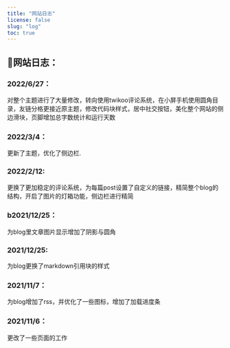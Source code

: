 ```yaml
---
title: "网站日志"
license: false
slug: "log"
toc: true
---
```

## 📢网站日志：
### 2022/6/27：
对整个主题进行了大量修改，转向使用twikoo评论系统，在小屏手机使用圆角目录，友链分格更接近原主题，修改代码块样式，居中社交按钮，美化整个网站的侧边滑块，页脚增加总字数统计和运行天数

### 2022/3/4：
更新了主题，优化了侧边栏.

### 2022/2/12: 
更换了更加稳定的评论系统，为每篇post设置了自定义的链接，精简整个blog的结构，开启了图片的灯箱功能，侧边栏进行精简

### b2021/12/25：
为blog里文章图片显示增加了阴影与圆角

### 2021/12/25:
 为blog更换了markdown引用块的样式

### 2021/11/7：
为blog增加了rss，并优化了一些图标，增加了加载进度条

### 2021/11/6： 
更改了一些页面的工作



